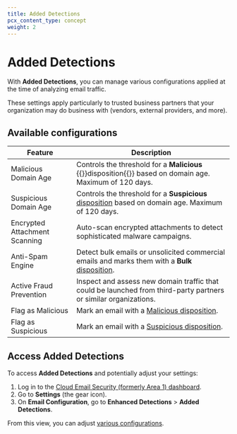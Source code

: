 ```yaml
---
title: Added Detections
pcx_content_type: concept
weight: 2
---
```


# Added Detections

With **Added Detections**, you can manage various configurations applied at the time of analyzing email traffic.

These settings apply particularly to trusted business partners that your organization may do business with (vendors, external providers, and more).

## Available configurations

| Feature | Description |
| --- | --- |
| Malicious Domain Age | Controls the threshold for a **Malicious** {{<glossary-tooltip term_id="disposition" link="/email-security/reference/dispositions-and-attributes/#dispositions">}}disposition{{</glossary-tooltip>}} based on domain age. Maximum of 120 days. |
| Suspicious Domain Age | Controls the threshold for a **Suspicious** [disposition](/email-security/reference/dispositions-and-attributes/#dispositions) based on domain age. Maximum of 120 days. |
| Encrypted Attachment Scanning | Auto-scan encrypted attachments to detect sophisticated malware campaigns. |
| Anti-Spam Engine | Detect bulk emails or unsolicited commercial emails and marks them with a **Bulk** [disposition](/email-security/reference/dispositions-and-attributes/#dispositions). |
| Active Fraud Prevention | Inspect and assess new domain traffic that could be launched from third-party partners or similar organizations. |
| Flag as Malicious | Mark an email with a [Malicious disposition](/email-security/reference/dispositions-and-attributes/). |
|Flag as Suspicious| Mark an email with a [Suspicious disposition](/email-security/reference/dispositions-and-attributes/). | 

## Access Added Detections

To access **Added Detections** and potentially adjust your settings:

1. Log in to the [Cloud Email Security (formerly Area 1) dashboard](https://horizon.area1security.com/).
2. Go to **Settings** (the gear icon).
3. On **Email Configuration**, go to **Enhanced Detections** > **Added Detections**.

From this view, you can adjust [various configurations](#available-configurations).